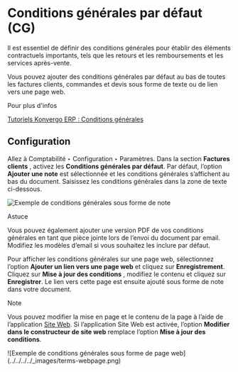 # Conditions générales par défaut (CG)

Il est essentiel de définir des conditions générales pour établir des éléments
contractuels importants, tels que les retours et les remboursements et les
services après-vente.

Vous pouvez ajouter des conditions générales par défaut au bas de toutes les
factures clients, commandes et devis sous forme de texte ou de lien vers une
page web.

<div class="alert alert-secondary">
<p class="alert-title">
Pour plus d'infos</p><p><a href="https://www.odoo.com/slides/slide/terms-conditions-1680">Tutoriels Konvergo ERP : Conditions générales</a></p>
</div>

## Configuration

Allez à Comptabilité ‣ Configuration ‣ Paramètres. Dans la section **Factures
clients** , activez les **Conditions générales par défaut**. Par défaut,
l’option **Ajouter une note** est sélectionnée et les conditions générales
s’affichent au bas du document. Saisissez les conditions générales dans la
zone de texte ci-dessous.

![Exemple de conditions générales sous forme de
note](../../../../_images/terms-note.png) <div class="alert alert-info">
<p class="alert-title">
Astuce</p><p>Vous pouvez également ajouter une version PDF de vos conditions générales en tant que pièce jointe lors de l’envoi du document par email. Modifiez les modèles d’email si vous souhaitez les inclure par défaut.</p>
</div>

Pour afficher les conditions générales sur une page web, sélectionnez l’option
**Ajouter un lien vers une page web** et cliquez sur **Enregistrement**.
Cliquez sur **Mise à jour des conditions** , modifiez le contenu et cliquez
sur **Enregistrer**. Le lien vers cette page est ensuite ajouté sous forme de
note dans votre document.

<div class="alert alert-primary">
<p class="alert-title">
Note</p><p>Vous pouvez modifier la mise en page et le contenu de la page à l’aide de l’application <a href="../../../websites/website">Site Web</a>. Si l’application Site Web est activée, l’option <b>Modifier dans le constructeur de site web</b> remplace l’option <b>Mise à jour des conditions</b>.</p>
</div> ![Exemple de conditions générales sous forme de page
web](../../../../_images/terms-webpage.png)

